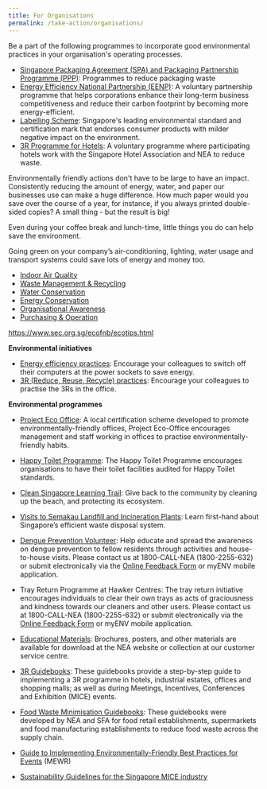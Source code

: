 ```yaml
---
title: For Organisations
permalink: /take-action/organisations/
---
```



Be a part of the following programmes to incorporate good environmental practices in your organisation's operating processes.

-   [Singapore Packaging Agreement (SPA) and Packaging Partnership Programme (PPP)](https://www.nea.gov.sg/programmes-grants/schemes/singapore-packaging-arrangement): Programmes to reduce packaging waste
-   [Energy Efficiency National Partnership (EENP)](https://www.e2singapore.gov.sg/programmes-and-grants/programmes/energy-efficiency-national-partnership): A voluntary partnership programme that helps corporations enhance their long-term business competitiveness and reduce their carbon footprint by becoming more energy-efficient.
-   [Labelling Scheme](http://sgls.sec.org.sg/): Singapore's leading environmental standard and certification mark that endorses consumer products with milder negative impact on the environment.
-   [3R Programme for Hotels](https://www.nea.gov.sg/our-services/waste-management/3r-programmes-and-resources/waste-minimisation-and-recycling/at-work): A voluntary programme where participating hotels work with the Singapore Hotel Association and NEA to reduce waste.






Environmentally friendly actions don't have to be large to have an impact. Consistently reducing the amount of energy, water, and paper our businesses use can make a huge difference. How much paper would you save over the course of a year, for instance, if you always printed double-sided copies? A small thing - but the result is big!

Even during your coffee break and lunch-time, little things you do can help save the environment.

Going green on your company’s air-conditioning, lighting, water usage and transport systems could save lots of energy and money too.

-   [Indoor Air Quality](https://www.sec.org.sg/ecooffice/indoor-air-quality.php)
-   [Waste Management & Recycling](https://www.sec.org.sg/ecooffice/waste-management-recycling.php)
-   [Water Conservation](https://www.sec.org.sg/ecooffice/water-conversation.php)
-   [Energy Conservation](https://www.sec.org.sg/ecooffice/energy-conversation.php)
-   [Organisational Awareness](https://www.sec.org.sg/ecooffice/organisational-awareness.php)
-   [Purchasing & Operation](https://www.sec.org.sg/ecooffice/purchasing-operation.php)


https://www.sec.org.sg/ecofnb/ecotips.html


**Environmental initiatives**

-   [Energy efficiency practices](https://www.e2singapore.gov.sg/households/saving-energy-at-home/energy-saving-tips/more-energy-saving-practices-at-home): Encourage your colleagues to switch off their computers at the power sockets to save energy.
-   [3R (Reduce, Reuse, Recycle) practices](https://www.nea.gov.sg/our-services/waste-management/3r-programmes-and-resources/waste-minimisation-and-recycling/at-work): Encourage your colleagues to practise the 3Rs in the office.

**Environmental programmes**

-   [Project Eco Office](http://www.sec.org.sg/ecooffice/): A local certification scheme developed to promote environmentally-friendly offices, Project Eco-Office encourages management and staff working in offices to practise environmentally-friendly habits.
-   [Happy Toilet Programme](http://www.toilet.org.sg/projects3_2.html): The Happy Toilet Programme encourages organisations to have their toilet facilities audited for Happy Toilet standards.
-   [Clean Singapore Learning Trail](https://www.nea.gov.sg/programmes-grants/learning-journeys/clean-singapore-learning-trail): Give back to the community by cleaning up the beach, and protecting its ecosystem.
-   [Visits to Semakau Landfill and Incineration Plants](http://www.nea.gov.sg/energy-waste/waste-management/visit-nea's-incineration-plants-and-semakau-landfill): Learn first-hand about Singapore’s efficient waste disposal system.
-   [Dengue Prevention Volunteer](https://www.nea.gov.sg/programmes-grants/volunteering): Help educate and spread the awareness on dengue prevention to fellow residents through activities and house-to-house visits. Please contact us at 1800-CALL-NEA (1800-2255-632) or submit electronically via the  [Online Feedback Form](https://www.nea.gov.sg/corporate-function/feedback) or myENV mobile application.

-   Tray Return Programme at Hawker Centres: The tray return initiative encourages individuals to clear their own trays as acts of graciousness and kindness towards our cleaners and other users. Please contact us at 1800-CALL-NEA (1800-2255-632) or submit electronically via the  [Online Feedback Form](https://www.nea.gov.sg/corporate-function/feedback) or myENV mobile application.






-   [Educational Materials](https://www.nea.gov.sg/corporate-functions/resources/educational-materials/exhibits): Brochures, posters, and other materials are available for download at the NEA website or collection at our customer service centre.
-   [3R Guidebooks](https://www.nea.gov.sg/our-services/waste-management/3r-programmes-and-resources/3r-guidebooks): These guidebooks provide a step-by-step guide to implementing a 3R programme in hotels, industrial estates, offices and shopping malls; as well as during Meetings, Incentives, Conferences and Exhibition (MICE) events.
-   [Food Waste Minimisation Guidebooks](https://www.nea.gov.sg/our-services/waste-management/3r-programmes-and-resources/food-waste-management): These guidebooks were developed by NEA and SFA for food retail establishments, supermarkets and food manufacturing establishments to reduce food waste across the supply chain.

-   [Guide to Implementing Environmentally-Friendly Best Practices for Events](http://www.mewr.gov.sg/top/faqs/guide-to-environmentally-friendly-practices-for-events)  (MEWR)
-   [Sustainability Guidelines for the Singapore MICE industry](http://www.google.com/url?sa=t&rct=j&q=sustainability%20guidlelines%20for%20singapore%20mice%20industry&source=web&cd=2&cad=rja&ved=0CDAQFjAB&url=http%3A%2F%2Fwww.yoursingapore.com%2Fcontent%2Fdam%2Fmice%2Fen%2Fwhysingapore%2FPDF%2FSTB_sustainability_guidelines_manual_november_2013.pdf&ei=YJX_UoSHJouYrgeygIHACg&usg=AFQjCNFdiQk8fzASWI14j89LLXiYGMCGTA&sig2=7xNpKSRt3BxtG0fEJVNWRQ&bvm=bv.61535280,d.bmk)

